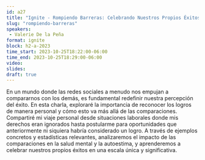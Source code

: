 ```yaml
---
id: a27
title: "Ignite - Rompiendo Barreras: Celebrando Nuestros Propios Éxitos sin Compararnos"
slug: "rompiendo-barreras"
speakers:
 - Valerie De la Peña
format: ignite
block: h2-a-2023
time_start: 2023-10-25T18:22:00-06:00
time_end: 2023-10-25T18:29:00-06:00
video:
slides:
draft: true
---
```


En un mundo donde las redes sociales a menudo nos empujan a compararnos con los demás, es fundamental redefinir nuestra percepción del éxito. En esta charla, exploraré la importancia de reconocer los logros de manera personal y cómo esto va más allá de las comparaciones. Compartiré mi viaje personal desde situaciones laborales donde mis derechos eran ignorados hasta postularme para oportunidades que anteriormente ni siquiera habría considerado un logro. A través de ejemplos concretos y estadísticas relevantes, analizaremos el impacto de las comparaciones en la salud mental y la autoestima, y aprenderemos a celebrar nuestros propios éxitos en una escala única y significativa.
